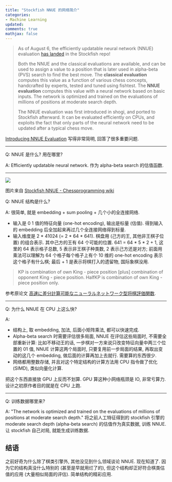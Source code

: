 ```yaml
---
title: "Stockfish NNUE 的网络简介"
categories: 
- Machine Learning
updated: 
comments: true
mathjax: false
---
```


> As of August 6, the efficiently updatable neural network (NNUE) evaluation [has landed](https://github.com/official-stockfish/Stockfish/commit/84f3e867903f62480c33243dd0ecbffd342796fc) in the Stockfish repo!
> 
> Both the NNUE and the classical evaluations are available, and can be used to assign a value to a position that is later used in alpha-beta (PVS) search to find the best move. The **classical evaluation** computes this value as a function of various chess concepts, handcrafted by experts, tested and tuned using fishtest. The **NNUE evaluation** computes this value with a neural network based on basic inputs. The network is optimized and trained on the evaluations of millions of positions at moderate search depth.
> 
> The NNUE evaluation was first introduced in shogi, and ported to Stockfish afterward. It can be evaluated efficiently on CPUs, and exploits the fact that only parts of the neural network need to be updated after a typical chess move.

[Introducing NNUE Evaluation](https://stockfishchess.org/blog/2020/introducing-nnue-evaluation/) 写得非常简明, 回答了很多重要问题.

<!-- more -->


---

Q: NNUE 是什么? 用在哪里?

A: Efficiently updatable neural network. 作为 alpha-beta search 的估值函数.


---

![](https://shiina18.github.io/assets/posts/images/491780316248995.png)

图片来自 [Stockfish NNUE - Chessprogramming wiki](https://www.chessprogramming.org/Stockfish_NNUE)

Q: NNUE 结构是什么? 

A: 很简单, 就是 embedding + sum pooling + 几个小的全连接网络. 

- 输入是 0 1 值的特征向量 (one-hot encoding), 输出是标量 (估值). 得到输入的 embedding 后全加起来再过几个全连接网络得到标量.
- 输入维度是 2 * 41024 (= 2 * 64 * 641). 棋盘用 (己方的王, 其他非王棋子位置) 的组合表示. 其中己方的王有 64 个可能的位置. 641 = 64 * 5 * 2 + 1, 这里的 64 表示格子总数, 5 表示非王棋子种类数, 2 表示己方还是对方; 前面用乘法可以理解为 64 个格子每个格子上有个 10 维的 one-hot encoding 表示这个格子有什么棋; 最后 + 1 是表示将棋打入的遗留物, 国际象棋没用.

> KP is combination of own King - piece position [plus] combination of opponent King - piece position. HalfKP is combination of own King - piece position only.

参考原论文 [高速に差分計算可能なニューラルネットワーク型将棋評価関数](https://www.apply.computer-shogi.org/wcsc28/appeal/the_end_of_genesis_T.N.K.evolution_turbo_type_D/nnue.pdf).

---

Q: 为什么 NNUE 在 CPU 上这么快?

A: 

- 结构上, 取 embedding, 加法, 后面小矩阵乘法, 都可以快速完成.
- Alpha-beta search 时需要评估很多局面, NNUE 在评估这些局面时, 不需要全部重新计算: 比如不移动王的话, 一步棋对一方来说只改变特征向量中两三个位置的 01 值, NNUE 计算这两个局面时, 只要复用前一步局面的结果, 再取出变动的这几个 embedding, 做后面的计算再加上去就行. 需要算的东西很少.
- 网络都用整数存储, 并且对这个特定结构的计算方法用 CPU 指令做了优化 (SIMD), 类似向量化计算.

把这个东西直接放 GPU 上反而不划算. GPU 算这种小网络瓶颈是 IO, 非常亏算力. 设计之初原作者目的就是在 CPU 上跑.

---

Q: 训练数据哪里来?

A: "The network is optimized and trained on the evaluations of millions of positions at moderate search depth." 将之前人工特征得到的 stockfish 引擎的 moderate search depth (alpha-beta search) 的估值作为真实数据, 训练 NNUE. 让 stockfish 自己对局, 就能生成训练数据.

## 结语

之前好奇为什么除了棋类引擎外, 其他没见到什么领域谈论 NNUE. 现在知道了. 因为它的结构真没什么特别的 (甚至是早就用烂了的), 但这个结构却正好符合棋类估值的应用 (大量相似局面的评估). 简单结构的精彩应用.
